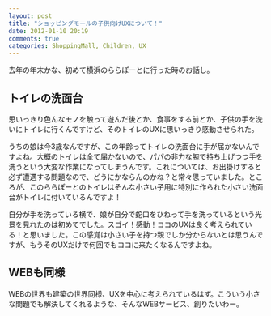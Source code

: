```yaml
---
layout: post
title: "ショッピングモールの子供向けUXについて！"
date: 2012-01-10 20:19
comments: true
categories: ShoppingMall, Children, UX
---
```


去年の年末かな、初めて横浜のららぽーとに行った時のお話し。

## トイレの洗面台

思いっきり色んなモノを触って遊んだ後とか、食事をする前とか、子供の手を洗いにトイレに行くんですけど、そのトイレのUXに思いっきり感動させられた。

<!-- more -->

うちの娘は今3歳なんですが、この年齢ってトイレの洗面台に手が届かないんですよね。大概のトイレは全て届かないので、パパの非力な腕で持ち上げつつ手を洗うという大変な作業になってしまうんです。これについては、お出掛けすると必ず遭遇する問題なので、どうにかならんのかね？と常々思っていました。ところが、このららぽーとのトイレはそんな小さい子用に特別に作られた小さい洗面台がトイレに付いているんですよ！

自分が手を洗っている横で、娘が自分で蛇口をひねって手を洗っているという光景を見れたのは初めてでした。スゴイ！感動！ココのUXは良く考えられている！と思いました。この感覚は小さい子を持つ親でしか分からないとは思うんですが、もうそのUXだけで何回でもココに来たくなるんですよね。

## WEBも同様

WEBの世界も建築の世界同様、UXを中心に考えられているはず。こういう小さな問題でも解決してくれるような、そんなWEBサービス、創りたいわー。